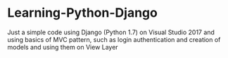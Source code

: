 # Learning-Python-Django
Just a simple code using Django (Python 1.7) on Visual Studio 2017 and using basics of MVC pattern, such as login authentication and creation of models and using them on View Layer

